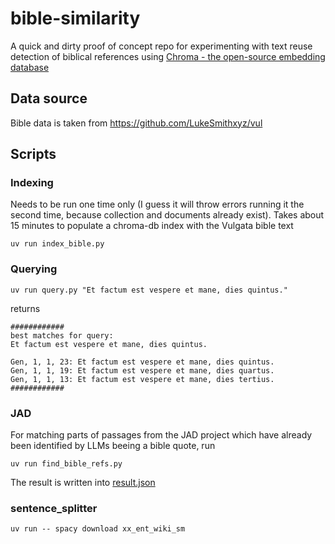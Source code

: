 # bible-similarity

A quick and dirty proof of concept repo for experimenting with text reuse detection of biblical references using [Chroma - the open-source embedding database](https://github.com/chroma-core/chroma)

## Data source

Bible data is taken from https://github.com/LukeSmithxyz/vul

## Scripts

### Indexing

Needs to be run one time only (I guess it will throw errors running it the second time, because collection and documents already exist).
Takes about 15 minutes to populate a chroma-db index with the Vulgata bible text

```shell
uv run index_bible.py
```

### Querying
```shell
uv run query.py "Et factum est vespere et mane, dies quintus."
```
returns
```
############
best matches for query:
Et factum est vespere et mane, dies quintus.

Gen, 1, 1, 23: Et factum est vespere et mane, dies quintus.
Gen, 1, 1, 19: Et factum est vespere et mane, dies quartus.
Gen, 1, 1, 13: Et factum est vespere et mane, dies tertius.
############
```

### JAD

For matching parts of passages from the JAD project which have already been identified by LLMs beeing a bible quote, run 
```shell
uv run find_bible_refs.py
```

The result is written into [result.json](result.json)


### sentence_splitter

```shell
uv run -- spacy download xx_ent_wiki_sm
```